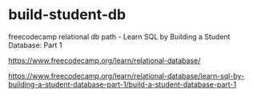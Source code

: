 # build-student-db
freecodecamp relational db path - Learn SQL by Building a Student Database: Part 1

https://www.freecodecamp.org/learn/relational-database/

https://www.freecodecamp.org/learn/relational-database/learn-sql-by-building-a-student-database-part-1/build-a-student-database-part-1


